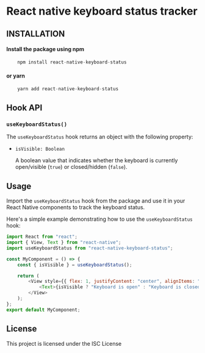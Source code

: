 # React native keyboard status tracker

## INSTALLATION

#### Install the package using npm

```javascript
	npm install react-native-keyboard-status
```

#### or yarn

```javascript
	yarn add react-native-keyboard-status
```

## Hook API

### `useKeyboardStatus()`

The `useKeyboardStatus` hook returns an object with the following property:

- `isVisible: Boolean`

  A boolean value that indicates whether the keyboard is currently open/visible (`true`) or closed/hidden (`false`).

## Usage

Import the `useKeyboardStatus` hook from the package and use it in your React Native components to track the keyboard status.

Here's a simple example demonstrating how to use the `useKeyboardStatus` hook:

```javascript
import React from "react";
import { View, Text } from "react-native";
import useKeyboardStatus from "react-native-keyboard-status";

const MyComponent = () => {
	const { isVisible } = useKeyboardStatus();

	return (
		<View style={{ flex: 1, justifyContent: "center", alignItems: "center" }}>
			<Text>{isVisible ? "Keyboard is open" : "Keyboard is closed"}</Text>
		</View>
	);
};
export default MyComponent;
```

## License

This project is licensed under the ISC License

